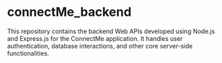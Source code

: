 # connectMe_backend
This repository contains the backend Web APIs developed using Node.js and Express.js for the ConnectMe application. It handles user authentication, database interactions, and other core server-side functionalities.
